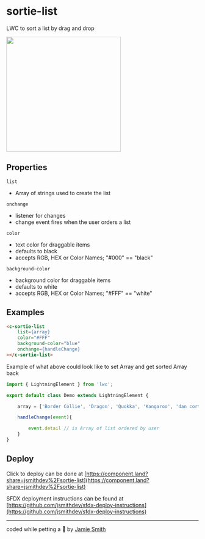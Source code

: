 # sortie-list

LWC to sort a list by drag and drop

<img src="https://i.imgur.com/7yBr3Lv.gif" width="300px"/>

## Properties

`list`

- Array of strings used to create the list

`onchange`

- listener for changes
- change event fires when the user orders a list

`color`

- text color for draggable items
- defaults to black
- accepts RGB, HEX or Color Names; "#000" == "black"

`background-color`

- background color for draggable items
- defaults to white
- accepts RGB, HEX or Color Names; "#FFF" == "white"

## Examples

```html
<c-sortie-list
    list={array}
    color="#FFF"
    background-color="blue"
    onchange={handleChange}
></c-sortie-list>
```

Example of what above could look like to set Array and get sorted Array back

```js
import { LightningElement } from 'lwc';

export default class Demo extends LightningElement {

    array = ['Border Collie', 'Dragon', 'Quokka', 'Kangaroo', 'dan cortese']

    handleChange(event){

        event.detail // is Array of list ordered by user
    }
}
```

## Deploy

Click to deploy can be done at [https://component.land?share=jsmithdev%2Fsortie-list](https://component.land?share=jsmithdev%2Fsortie-list)

SFDX deployment instructions can be found at [https://github.com/jsmithdev/sfdx-deploy-instructions](https://github.com/jsmithdev/sfdx-deploy-instructions)

---

coded while petting a 🐶 by [Jamie Smith](https://jsmith.dev)
